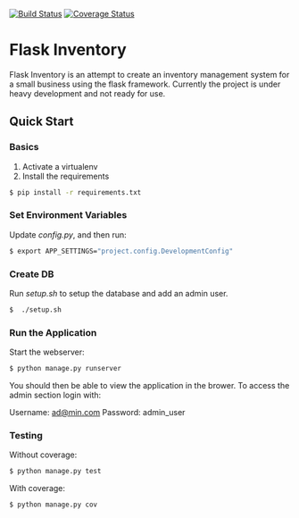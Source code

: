 [![Build Status](https://travis-ci.org/paris3200/flask-inventory.svg)](https://travis-ci.org/paris3200/flask-inventory) [![Coverage Status](https://coveralls.io/repos/paris3200/flask-inventory/badge.svg?branch=master&service=github)](https://coveralls.io/github/paris3200/flask-inventory?branch=master)

# Flask Inventory

Flask Inventory is an attempt to create an inventory management system for
a small business using the flask framework.  Currently the project is under heavy
development and not ready for use.    



## Quick Start

### Basics

1. Activate a virtualenv
1. Install the requirements
```sh
$ pip install -r requirements.txt
```

### Set Environment Variables

Update *config.py*, and then run:

```sh
$ export APP_SETTINGS="project.config.DevelopmentConfig"
```

### Create DB

Run _setup.sh_ to setup the database and add an admin user.  

```sh
$  ./setup.sh
```

### Run the Application

Start the webserver:

```sh
$ python manage.py runserver
```

You should then be able to view the application in the brower.  To access the admin section login with:

Username: ad@min.com
Password: admin_user

### Testing

Without coverage:

```sh
$ python manage.py test
```

With coverage:

```sh
$ python manage.py cov
```
